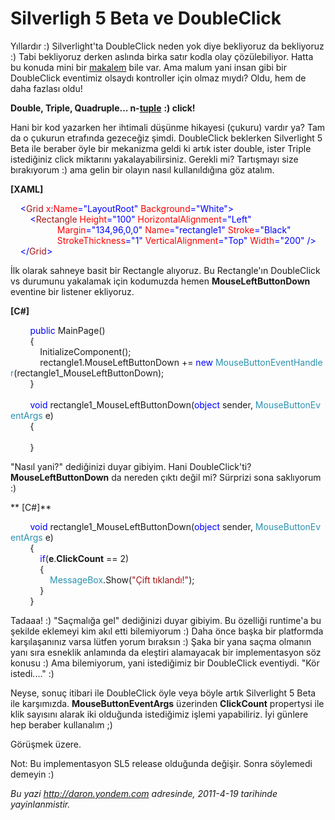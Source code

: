 # Silverligh 5 Beta ve DoubleClick
Yıllardır :) Silverlight'ta DoubleClick neden yok diye bekliyoruz da
bekliyoruz :) Tabi bekliyoruz derken aslında birka satır kodla olay
çözülebiliyor. Hatta bu konuda mini bir
[makalem](http://daron.yondem.com/tr/post/15fd122a-d6c9-4b81-b716-1470ca32abe1)
bile var. Ama malum yani insan gibi bir DoubleClick eventimiz olsaydı
kontroller için olmaz mıydı? Oldu, hem de daha fazlası oldu!

**Double, Triple, Quadruple...
n-**[**tuple**](http://en.wikipedia.org/wiki/Tuple) **:) click!**

Hani bir kod yazarken her ihtimali düşünme hikayesi (çukuru) vardır ya?
Tam da o çukurun etrafında gezeceğiz şimdi. DoubleClick beklerken
Silverlight 5 Beta ile beraber öyle bir mekanizma geldi ki artık ister
double, ister Triple istediğiniz click miktarını yakalayabilirsiniz.
Gerekli mi? Tartışmayı size bırakıyorum :) ama gelin bir olayın nasıl
kullanıldığına göz atalım.

**[XAML]**

<span style="color:#a31515;">    </span><span
style="color:blue;">\<</span><span
style="color:#a31515;">Grid</span><span
style="color:red;"> x</span><span style="color:blue;">:</span><span
style="color:red;">Name</span><span
style="color:blue;">="LayoutRoot"</span><span
style="color:red;"> Background</span><span
style="color:blue;">="White"\></span>\
 <span style="color:#a31515;">        </span><span
style="color:blue;">\<</span><span
style="color:#a31515;">Rectangle</span><span
style="color:red;"> Height</span><span
style="color:blue;">="100"</span><span
style="color:red;"> HorizontalAlignment</span><span
style="color:blue;">="Left"</span> \
                   <span style="color:red;"> Margin</span><span
style="color:blue;">="134,96,0,0"</span><span
style="color:red;"> Name</span><span
style="color:blue;">="rectangle1"</span><span
style="color:red;"> Stroke</span><span
style="color:blue;">="Black"</span> \
                   <span style="color:red;"> StrokeThickness</span><span
style="color:blue;">="1"</span><span
style="color:red;"> VerticalAlignment</span><span
style="color:blue;">="Top"</span><span
style="color:red;"> Width</span><span
style="color:blue;">="200" /\></span>\
 <span style="color:#a31515;">    </span><span
style="color:blue;">\</</span><span
style="color:#a31515;">Grid</span><span style="color:blue;">\></span>

İlk olarak sahneye basit bir Rectangle alıyoruz. Bu Rectangle'ın
DoubleClick vs durumunu yakalamak için kodumuzda hemen
**MouseLeftButtonDown** eventine bir listener ekliyoruz.

**[C\#]**

        <span style="color:blue;">public</span> MainPage()\
         {\
            InitializeComponent();\
             rectangle1.MouseLeftButtonDown += <span
style="color:blue;">new</span> <span
style="color:#2b91af;">MouseButtonEventHandler</span>(rectangle1\_MouseLeftButtonDown);     \
         }\
\
        <span
style="color:blue;">void</span> rectangle1\_MouseLeftButtonDown(<span
style="color:blue;">object</span> sender, <span
style="color:#2b91af;">MouseButtonEventArgs</span> e)\
         {\
            \
        }

"Nasıl yani?" dediğinizi duyar gibiyim. Hani DoubleClick'ti?
**MouseLeftButtonDown** da nereden çıktı değil mi? Sürprizi sona
saklıyorum :)

** [C\#]**

        <span
style="color:blue;">void</span> rectangle1\_MouseLeftButtonDown(<span
style="color:blue;">object</span> sender, <span
style="color:#2b91af;">MouseButtonEventArgs</span> e)\
         {\
            <span
style="color:blue;">if</span>(**e**.**ClickCount** == 2)\
             {\
                <span
style="color:#2b91af;">MessageBox</span>.Show(<span
style="color:#a31515;">"Çift tıklandı!"</span>);               \
             }\
        }

Tadaaa! :) "Saçmalığa gel" dediğinizi duyar gibiyim. Bu özelliği
runtime'a bu şekilde eklemeyi kim akıl etti bilemiyorum :) Daha önce
başka bir platformda karşılaşanınız varsa lütfen yorum bıraksın :) Şaka
bir yana saçma olmanın yanı sıra esneklik anlamında da eleştiri
alamayacak bir implementasyon söz konusu :) Ama bilemiyorum, yani
istediğimiz bir DoubleClick eventiydi. "Kör istedi...." :)

Neyse, sonuç itibari ile DoubleClick öyle veya böyle artık Silverlight 5
Beta ile karşımızda. **MouseButtonEventArgs** üzerinden **ClickCount**
propertysi ile klik sayısını alarak iki olduğunda istediğimiz işlemi
yapabiliriz. İyi günlere hep beraber kullanalım ;)

Görüşmek üzere.

Not: Bu implementasyon SL5 release olduğunda değişir. Sonra söylemedi
demeyin :)



*Bu yazi http://daron.yondem.com adresinde, 2011-4-19 tarihinde yayinlanmistir.*
